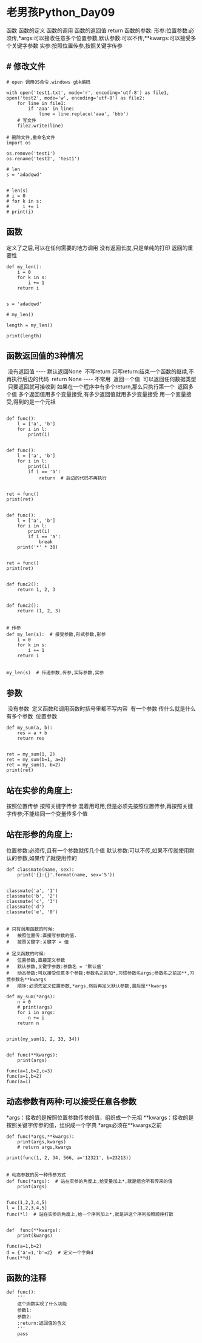 # 老男孩Python_Day09

函数
函数的定义
函数的调用
函数的返回值 return
函数的参数:
形参:位置参数:必须传,*args:可以接收任意多个位置参数,默认参数:可以不传,\**kwargs:可以接受多个关键字参数
实参:按照位置传参,按照关键字传参

## # 修改文件

```
# open 调用OS命令,windows gbk编码

with open('test1.txt', mode='r', encoding='utf-8') as file1, open('test2', mode='w', encoding='utf-8') as file2:
    for line in file1:
        if 'aaa' in line:
            line = line.replace('aaa', 'bbb')
    # 写文件
    file2.write(line)

# 删除文件,重命名文件
import os

os.remove('test1')
os.rename('test2', 'test1')

# len
s = 'adadqwd'


# len(s)
# i = 0
# for k in s:
#     i += 1
# print(i)
```
##  函数

 定义了之后,可以在任何需要的地方调用
 没有返回长度,只是单纯的打印
 返回的重要性

```
def my_len():
    i = 0
    for k in s:
        i += 1
    return i


s = 'adadqwd'

# my_len()

length = my_len()

print(length)
```
## 函数返回值的3种情况

​     没有返回值 ---- 默认返回None
​         不写return
​         只写return:结束一个函数的继续,不再执行后边的代码
​         return None ---- 不常用
​     返回一个值
​         可以返回任何数据类型
​         只要返回就可接收到
​         如果在一个程序中有多个return,那么只执行第一个
​     返回多个值
​         多个返回值用多个变量接受,有多少返回值就用多少变量接受
​         用一个变量接受,得到的是一个元祖

```

def func():
    l = ['a', 'b']
    for i in l:
        print(i)


def func():
    l = ['a', 'b']
    for i in l:
        print(i)
        if i == 'a':
            return  # 后边的代码不再执行


ret = func()
print(ret)


def func():
    l = ['a', 'b']
    for i in l:
        print(i)
        if i == 'a':
            break
    print('*' * 30)


ret = func()
print(ret)


def func2():
    return 1, 2, 3


def func2():
    return (1, 2, 3)


# 传参
def my_len(s):  # 接受参数,形式参数,形参
    i = 0
    for k in s:
        i += 1
    return i


my_len(s)  # 传递参数,传参,实际参数,实参

```
##  参数

​     没有参数
​         定义函数和调用函数时括号里都不写内容
​     有一个参数
​         传什么就是什么
​     有多个参数
​         位置参数

```
def my_sum(a, b):
    res = a + b
    return res


ret = my_sum(1, 2)
ret = my_sum(b=1, a=2)
ret = my_sum(1, b=2)
print(ret)

```
##  站在实参的角度上:

   按照位置传参
   按照关键字传参
   混着用可用,但是必须先按照位置传参,再按照关键字传参;不能给同一个变量传多个值

##  站在形参的角度上:

   位置参数:必须传,且有一个参数就传几个值
   默认参数:可以不传,如果不传就使用默认的参数,如果传了就使用传的

```
def classmate(name, sex):
    print('{}:{}'.format(name, sex='5'))


classmate('a', '1')
classmate('b', '2')
classmate('c', '3')
classmate('d')
classmate('e', '0')


# 只有调用函数的时候:
#   按照位置传:直接写参数的值.
#   按照关键字:关键字 = 值

# 定义函数的时候:
#   位置参数,直接定义参数
#   默认参数,关键字参数:参数名 = '默认值'
#   动态参数:可以接受任意多个参数;参数名之前加*,习惯参数名args;参数名之前加**,习惯参数名**kwargs
#   顺序:必须先定义位置参数,*args,然后再定义默认参数,最后是**kwargs

def my_sum(*args):
    n = 0
    # print(args)
    for i in args:
        n += i
    return n


print(my_sum(1, 2, 33, 34))


def func(**kwargs):
    print(args)

func(a=1,b=2,c=3)
func(a=1,b=2)
func(a=1)
```
## 动态参数有两种:可以接受任意各参数

  *args：接收的是按照位置参数传参的值，组织成一个元祖
  \**kwargs：接收的是按照关键字传参的值，组织成一个字典
  \*args必须在\**kwargs之前

```
def func(*args,**kwargs):
    print(args,kwargs)
    # return args,kwargs

print(func(1, 2, 34, 566, a='12321', b=23213))


# 动态参数的另一种传参方式
def func(*args):  # 站在实参的角度上,给变量加上*,就是组合所有传来的值
    print(args)


func(1,2,3,4,5)
l = [1,2,3,4,5]
func(*l)  # 站在实参的角度上,给一个序列加上*,就是讲这个序列按照顺序打散


def  func(**kwargs):
    print(kwargs)

func(a=1,b=2)
d = {'a'=1,'b'=2}  # 定义一个字典d
func(**d)
```

## 函数的注释
```
def func():
    '''
    这个函数实现了什么功能
    参数1:
    参数2:
    :return:返回值的含义
    '''
    pass
```

